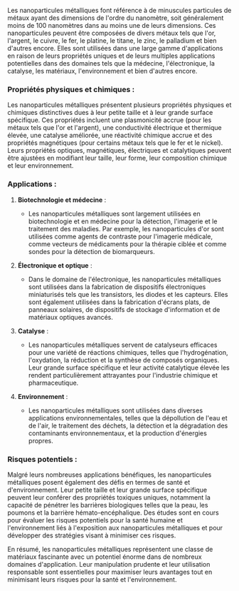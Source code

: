 Les nanoparticules métalliques font référence à de minuscules particules de métaux ayant des dimensions de l'ordre du nanomètre, soit généralement moins de 100 nanomètres dans au moins une de leurs dimensions. Ces nanoparticules peuvent être composées de divers métaux tels que l'or, l'argent, le cuivre, le fer, le platine, le titane, le zinc, le palladium et bien d'autres encore. Elles sont utilisées dans une large gamme d'applications en raison de leurs propriétés uniques et de leurs multiples applications potentielles dans des domaines tels que la médecine, l'électronique, la catalyse, les matériaux, l'environnement et bien d'autres encore.

### Propriétés physiques et chimiques :
Les nanoparticules métalliques présentent plusieurs propriétés physiques et chimiques distinctives dues à leur petite taille et à leur grande surface spécifique. Ces propriétés incluent une plasmonicité accrue (pour les métaux tels que l'or et l'argent), une conductivité électrique et thermique élevée, une catalyse améliorée, une réactivité chimique accrue et des propriétés magnétiques (pour certains métaux tels que le fer et le nickel). Leurs propriétés optiques, magnétiques, électriques et catalytiques peuvent être ajustées en modifiant leur taille, leur forme, leur composition chimique et leur environnement.

### Applications :
1. **Biotechnologie et médecine** :
   - Les nanoparticules métalliques sont largement utilisées en biotechnologie et en médecine pour la détection, l'imagerie et le traitement des maladies. Par exemple, les nanoparticules d'or sont utilisées comme agents de contraste pour l'imagerie médicale, comme vecteurs de médicaments pour la thérapie ciblée et comme sondes pour la détection de biomarqueurs.
  
2. **Électronique et optique** :
   - Dans le domaine de l'électronique, les nanoparticules métalliques sont utilisées dans la fabrication de dispositifs électroniques miniaturisés tels que les transistors, les diodes et les capteurs. Elles sont également utilisées dans la fabrication d'écrans plats, de panneaux solaires, de dispositifs de stockage d'information et de matériaux optiques avancés.

3. **Catalyse** :
   - Les nanoparticules métalliques servent de catalyseurs efficaces pour une variété de réactions chimiques, telles que l'hydrogénation, l'oxydation, la réduction et la synthèse de composés organiques. Leur grande surface spécifique et leur activité catalytique élevée les rendent particulièrement attrayantes pour l'industrie chimique et pharmaceutique.

4. **Environnement** :
   - Les nanoparticules métalliques sont utilisées dans diverses applications environnementales, telles que la dépollution de l'eau et de l'air, le traitement des déchets, la détection et la dégradation des contaminants environnementaux, et la production d'énergies propres.

### Risques potentiels :
Malgré leurs nombreuses applications bénéfiques, les nanoparticules métalliques posent également des défis en termes de santé et d'environnement. Leur petite taille et leur grande surface spécifique peuvent leur conférer des propriétés toxiques uniques, notamment la capacité de pénétrer les barrières biologiques telles que la peau, les poumons et la barrière hémato-encéphalique. Des études sont en cours pour évaluer les risques potentiels pour la santé humaine et l'environnement liés à l'exposition aux nanoparticules métalliques et pour développer des stratégies visant à minimiser ces risques.

En résumé, les nanoparticules métalliques représentent une classe de matériaux fascinante avec un potentiel énorme dans de nombreux domaines d'application. Leur manipulation prudente et leur utilisation responsable sont essentielles pour maximiser leurs avantages tout en minimisant leurs risques pour la santé et l'environnement.